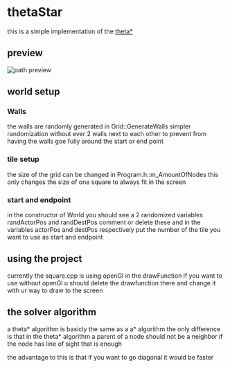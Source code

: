 # thetaStar
this is a simple implementation of the [theta*](https://en.wikipedia.org/wiki/Theta*)

## preview
![path preview](https://i.imgur.com/7J6grY2.png)

## world setup
###  Walls
the walls are randomly generated in Grid::GenerateWalls simpler randomization without ever 2 walls next to each other to prevent from having the walls goe fully around the start or end point

### tile setup
the size of the grid can be changed in Program.h::m_AmountOfNodes this only changes the size of one square to always fit in the screen

### start and endpoint
in the constructor of World you should see a 2 randomized variables randActorPos and randDestPos comment or delete these and in the variables actorPos and destPos respectively put the number of the tile you want to use as start and endpoint

## using the project
currently the square.cpp is using openGl in the drawFunction if you want to use without openGl u should delete the drawfunction there and change it with ur way to draw to the screen

## the solver algorithm
a theta* algorithm is basicly the same as a a* algorithm the only difference is that in the theta* algorithm a parent of a node should not be a neighbor if the node has line of sight that is enough

the advantage to this is that if you want to go diagonal it would be faster
